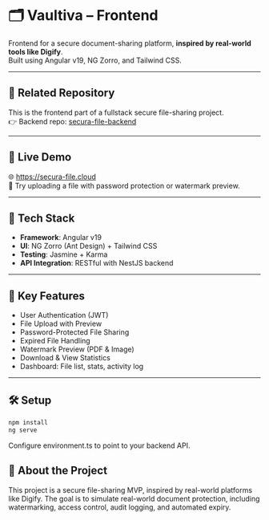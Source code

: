 # 🗂️ Vaultiva – Frontend

Frontend for a secure document-sharing platform, **inspired by real-world tools like Digify**.  
Built using Angular v19, NG Zorro, and Tailwind CSS.

---

## 🔗 Related Repository

This is the frontend part of a fullstack secure file-sharing project.  
👉 Backend repo: [secura-file-backend](https://github.com/setyaraka/secura-file-backend)

---

## 🚀 Live Demo

🌐 https://secura-file.cloud  
🔐 Try uploading a file with password protection or watermark preview.

---

## 🧰 Tech Stack

- **Framework**: Angular v19
- **UI**: NG Zorro (Ant Design) + Tailwind CSS
- **Testing**: Jasmine + Karma
- **API Integration**: RESTful with NestJS backend

---

## 🔐 Key Features

- User Authentication (JWT)
- File Upload with Preview
- Password-Protected File Sharing
- Expired File Handling
- Watermark Preview (PDF & Image)
- Download & View Statistics
- Dashboard: File list, stats, activity log

---

## 🛠️ Setup

```bash
npm install
ng serve
```

Configure environment.ts to point to your backend API.

## 📌 About the Project

This project is a secure file-sharing MVP, inspired by real-world platforms like Digify.
The goal is to simulate real-world document protection, including watermarking, access control, audit logging, and automated expiry.
